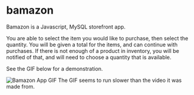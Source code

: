 # bamazon

Bamazon is a Javascript, MySQL storefront app.

You are able to select the item you would like to purchase, then select the quantity. You will be given a total for the items, and can continue with purchases. If there is not enough of a product in inventory, you will be notified of that, and will need to choose a quantity that is available.

See the GIF below for a demonstration.

![Bamazon App GIF](images/bamazon-app.gif)
 The GIF seems to run slower than the video it was made from.
